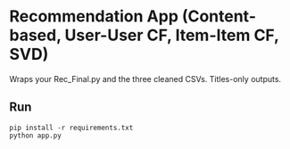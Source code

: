 # Recommendation App (Content-based, User-User CF, Item-Item CF, SVD)

Wraps your Rec_Final.py and the three cleaned CSVs. Titles-only outputs.

## Run
```
pip install -r requirements.txt
python app.py
```
